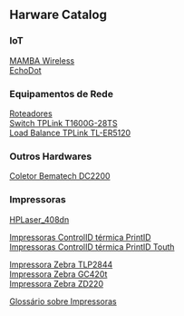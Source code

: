 ## Harware Catalog

### IoT
[MAMBA Wireless](IoT/Mouses/MAMBA_Wireless.md)</br>
[EchoDot](IoT/EchoDot/ALEXA_EchoDot.md)</br>

### Equipamentos de Rede
[Roteadores](Network_equips/Routers/routers-list.md)</br>
[Switch TPLink T1600G-28TS](Network_equips/Switches/T1600G-28TS/notas.md)</br>
[Load Balance TPLink TL-ER5120](Network_equips/Load_Balance/TL-ER5120/notas.md)</br>


### Outros Hardwares
[Coletor Bematech DC2200](Miscellaneous/Bematech_DC-2200/notas-DC2200.md)</br>

### Impressoras
[HPLaser_408dn](Printers/Impressora-lader/HP/HPLaser_408dn)</br>

[Impressoras ControlID térmica PrintID](Printers/Impressora-termica/ControlID/PrintID/notas.md)</br>
[Impressoras ControlID térmica PrintID Touth](Printers/Impressora-termica/ControlID/PrintID_Touth/notas.md)</br>

[Impressora Zebra TLP2844](Printers/Impressora-zebra/Zebra/TPL2844.md)</br>
[Impressora Zebra GC420t](cGC420t.md)</br>
[Impressora Zebra ZD220](Printers/Impressora-zebra/Zebra/ZD220.md)</br>

[Glossário sobre Impressoras](Printers/glossary.md)</br>
